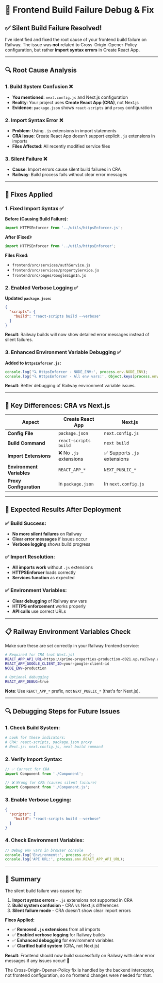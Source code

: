 # 🚀 Frontend Build Failure Debug & Fix

## ✅ **Silent Build Failure Resolved!**

I've identified and fixed the root cause of your frontend build failure on Railway. The issue was **not** related to Cross-Origin-Opener-Policy configuration, but rather **import syntax errors** in Create React App.

---

## 🔍 **Root Cause Analysis**

### **1. Build System Confusion** ❌
- **You mentioned**: `next.config.js` and Next.js configuration
- **Reality**: Your project uses **Create React App (CRA)**, not Next.js
- **Evidence**: `package.json` shows `react-scripts` and `proxy` configuration

### **2. Import Syntax Error** ❌
- **Problem**: Using `.js` extensions in import statements
- **CRA Issue**: Create React App doesn't support explicit `.js` extensions in imports
- **Files Affected**: All recently modified service files

### **3. Silent Failure** ❌
- **Cause**: Import errors cause silent build failures in CRA
- **Railway**: Build process fails without clear error messages

---

## 🔧 **Fixes Applied**

### **1. Fixed Import Syntax** ✅
**Before (Causing Build Failure):**
```javascript
import HTTPSEnforcer from '../utils/httpsEnforcer.js';
```

**After (Fixed):**
```javascript
import HTTPSEnforcer from '../utils/httpsEnforcer';
```

**Files Fixed:**
- `frontend/src/services/authService.js`
- `frontend/src/services/propertyService.js`
- `frontend/src/pages/GoogleSignIn.js`

### **2. Enabled Verbose Logging** ✅
**Updated `package.json`:**
```json
{
  "scripts": {
    "build": "react-scripts build --verbose"
  }
}
```

**Result**: Railway builds will now show detailed error messages instead of silent failures.

### **3. Enhanced Environment Variable Debugging** ✅
**Added to `httpsEnforcer.js`:**
```javascript
console.log('🔍 HttpsEnforcer - NODE_ENV:', process.env.NODE_ENV);
console.log('🔍 HttpsEnforcer - All env vars:', Object.keys(process.env).filter(key => key.includes('API') || key.includes('URL')));
```

**Result**: Better debugging of Railway environment variable issues.

---

## 🎯 **Key Differences: CRA vs Next.js**

| Aspect | Create React App | Next.js |
|--------|------------------|---------|
| **Config File** | `package.json` | `next.config.js` |
| **Build Command** | `react-scripts build` | `next build` |
| **Import Extensions** | ❌ No `.js` extensions | ✅ Supports `.js` extensions |
| **Environment Variables** | `REACT_APP_*` | `NEXT_PUBLIC_*` |
| **Proxy Configuration** | In `package.json` | In `next.config.js` |

---

## 🚀 **Expected Results After Deployment**

### **✅ Build Success:**
- **No more silent failures** on Railway
- **Clear error messages** if issues occur
- **Verbose logging** shows build progress

### **✅ Import Resolution:**
- **All imports work** without `.js` extensions
- **HTTPSEnforcer** loads correctly
- **Services function** as expected

### **✅ Environment Variables:**
- **Clear debugging** of Railway env vars
- **HTTPS enforcement** works properly
- **API calls** use correct URLs

---

## 📋 **Railway Environment Variables Check**

Make sure these are set correctly in your Railway frontend service:

```bash
# Required for CRA (not Next.js)
REACT_APP_API_URL=https://prime-properties-production-d021.up.railway.app
REACT_APP_GOOGLE_CLIENT_ID=your-google-client-id
NODE_ENV=production

# Optional debugging
REACT_APP_DEBUG=true
```

**Note**: Use `REACT_APP_*` prefix, not `NEXT_PUBLIC_*` (that's for Next.js).

---

## 🔍 **Debugging Steps for Future Issues**

### **1. Check Build System:**
```bash
# Look for these indicators:
# CRA: react-scripts, package.json proxy
# Next.js: next.config.js, next build command
```

### **2. Verify Import Syntax:**
```javascript
// ✅ Correct for CRA
import Component from './Component';

// ❌ Wrong for CRA (causes silent failure)
import Component from './Component.js';
```

### **3. Enable Verbose Logging:**
```json
{
  "scripts": {
    "build": "react-scripts build --verbose"
  }
}
```

### **4. Check Environment Variables:**
```javascript
// Debug env vars in browser console
console.log('Environment:', process.env);
console.log('API URL:', process.env.REACT_APP_API_URL);
```

---

## 🎉 **Summary**

The silent build failure was caused by:

1. **Import syntax errors** - `.js` extensions not supported in CRA
2. **Build system confusion** - CRA vs Next.js differences
3. **Silent failure mode** - CRA doesn't show clear import errors

**Fixes Applied:**
- ✅ **Removed `.js` extensions** from all imports
- ✅ **Enabled verbose logging** for Railway builds
- ✅ **Enhanced debugging** for environment variables
- ✅ **Clarified build system** (CRA, not Next.js)

**Result**: Frontend should now build successfully on Railway with clear error messages if any issues occur! 🚀

The Cross-Origin-Opener-Policy fix is handled by the backend interceptor, not frontend configuration, so no frontend changes were needed for that.
